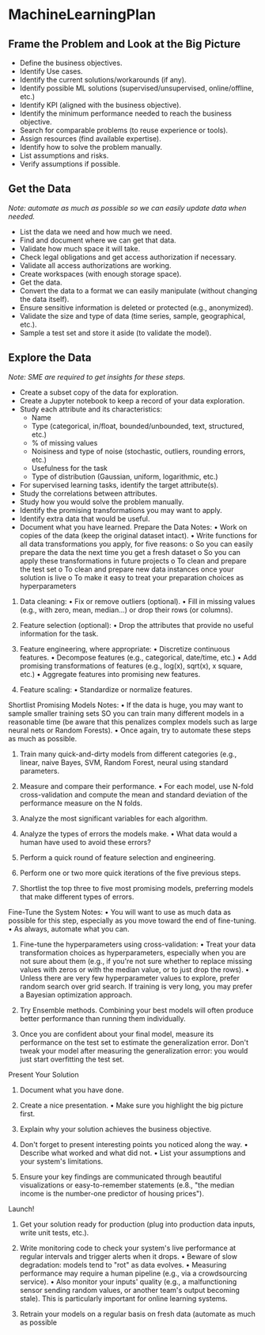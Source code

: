 # MachineLearningPlan

## Frame the Problem and Look at the Big Picture
- Define the business objectives.
- Identify Use cases.
- Identify the current solutions/workarounds (if any).
- Identify possible ML solutions (supervised/unsupervised, online/offline, etc.)
- Identify KPI (aligned with the business objective).
- Identify the minimum performance needed to reach the business objective.
- Search for comparable problems (to reuse experience or tools).
- Assign resources (find available expertise).
- Identify how to solve the problem manually.
- List assumptions and risks.
- Verify assumptions if possible.

## Get the Data
*Note: automate as much as possible so we can easily update data when needed.*
- List the data we need and how much we need.
- Find and document where we can get that data.
- Validate how much space it will take.
- Check legal obligations and get access authorization if necessary.
- Validate all access authorizations are working.
- Create workspaces (with enough storage space).
- Get the data.
- Convert the data to a format we can easily manipulate (without changing the data itself).
- Ensure sensitive information is deleted or protected (e.g., anonymized).
- Validate the size and type of data (time series, sample, geographical, etc.).
- Sample a test set and store it aside (to validate the model).

## Explore the Data
*Note: SME are required to get insights for these steps.*
- Create a subset copy of the data for exploration.
- Create a Jupyter notebook to keep a record of your data exploration.
- Study each attribute and its characteristics:
  - Name
  - Type (categorical, in/float, bounded/unbounded, text, structured, etc.)
  - % of missing values
  - Noisiness and type of noise (stochastic, outliers, rounding errors, etc.)
  - Usefulness for the task
  - Type of distribution (Gaussian, uniform, logarithmic, etc.)
- For supervised learning tasks, identify the target attribute(s).
- Study the correlations between attributes.
- Study how you would solve the problem manually.
- Identify the promising transformations you may want to apply.
- Identify extra data that would be useful.
- Document what you have learned.
Prepare the Data
Notes:
•	Work on copies of the data (keep the original dataset intact).
•	Write functions for all data transformations you apply, for five reasons:
o	So you can easily prepare the data the next time you get a fresh dataset
o	So you can apply these transformations in future projects
o	To clean and prepare the test set
o	To clean and prepare new data instances once your solution is live
o	To make it easy to treat your preparation choices as hyperparameters
1. Data cleaning:
•	Fix or remove outliers (optional).
•	Fill in missing values (e.g., with zero, mean, median...) or drop their rows (or columns).
2. Feature selection (optional):
•	Drop the attributes that provide no useful information for the task.
3. Feature engineering, where appropriate:
•	Discretize continuous features.
•	Decompose features (e.g., categorical, date/time, etc.)
•	Add promising transformations of features (e.g., log(x), sqrt(x), x square, etc.)
•	Aggregate features into promising new features.

4. Feature scaling:
•	Standardize or normalize features.

Shortlist Promising Models
Notes:
•	If the data is huge, you may want to sample smaller training sets SO you can train many different models in a reasonable time (be aware that this penalizes complex models such as large neural nets or Random Forests).
•	Once again, try to automate these steps as much as possible.

1. Train many quick-and-dirty models from different categories (e.g., linear, naive Bayes, SVM, Random Forest, neural using standard parameters.

2. Measure and compare their performance.
•	For each model, use N-fold cross-validation and compute the mean and standard deviation of the performance measure on the N folds.

3. Analyze the most significant variables for each algorithm.

4. Analyze the types of errors the models make.
•	What data would a human have used to avoid these errors?

5. Perform a quick round of feature selection and engineering.

6. Perform one or two more quick iterations of the five previous steps.

7. Shortlist the top three to five most promising models, preferring models that make different types of errors.

Fine-Tune the System
Notes:
•	You will want to use as much data as possible for this step, especially as you move toward the end of fine-tuning.
•	As always, automate what you can.

1. Fine-tune the hyperparameters using cross-validation:
•	Treat your data transformation choices as hyperparameters, especially when you are not sure about them (e.g., if you're not sure whether to replace missing values with zeros or with the median value, or to just drop the rows).
•	Unless there are very few hyperparameter values to explore, prefer random search over grid search. If training is very long, you may prefer a Bayesian optimization approach.
2. Try Ensemble methods. Combining your best models will often produce better performance than running them individually.

3. Once you are confident about your final model, measure its performance on the test set to estimate the generalization error. Don't tweak your model after measuring the generalization error: you would just start overfitting the test set.

Present Your Solution

1. Document what you have done.

2. Create a nice presentation.
•	Make sure you highlight the big picture first.

3. Explain why your solution achieves the business objective.

4. Don't forget to present interesting points you noticed along the way.
•	Describe what worked and what did not.
•	List your assumptions and your system's limitations.

5. Ensure your key findings are communicated through beautiful visualizations or
easy-to-remember statements (e.8., "the median income is the number-one predictor of housing prices").

Launch!

1. Get your solution ready for production (plug into production data inputs, write
unit tests, etc.).

2. Write monitoring code to check your system's live performance at regular intervals and trigger alerts when it drops.
•	Beware of slow degradation: models tend to "rot" as data evolves.
•	Measuring performance may require a human pipeline (e.g., via a crowdsourcing service).
•	Also monitor your inputs' quality (e.g., a malfunctioning sensor sending random values, or another team's output becoming stale). This is particularly
important for online learning systems.

3. Retrain your models on a regular basis on fresh data (automate as much as
possible
